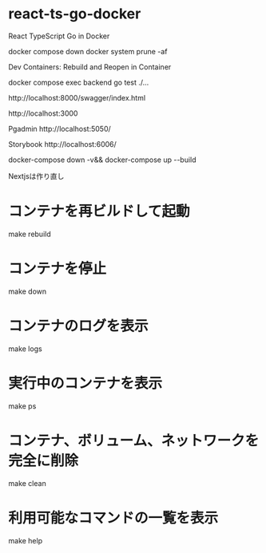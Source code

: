 # react-ts-go-docker
React TypeScript Go in Docker 


docker compose down
docker system prune -af

Dev Containers: Rebuild and Reopen in Container


docker compose exec backend go test ./...

http://localhost:8000/swagger/index.html

http://localhost:3000

Pgadmin
http://localhost:5050/


Storybook
http://localhost:6006/

docker-compose down -v&& docker-compose up --build

Nextjsは作り直し


# コンテナを再ビルドして起動
make rebuild

# コンテナを停止
make down

# コンテナのログを表示
make logs

# 実行中のコンテナを表示
make ps

# コンテナ、ボリューム、ネットワークを完全に削除
make clean

# 利用可能なコマンドの一覧を表示
make help